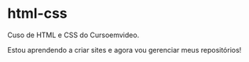 # html-css
 Cuso de HTML e CSS do Cursoemvideo.

Estou aprendendo a criar sites e agora vou gerenciar meus repositórios!

